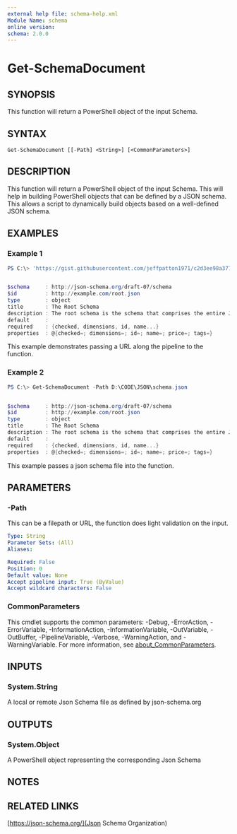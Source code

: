 ```yaml
---
external help file: schema-help.xml
Module Name: schema
online version:
schema: 2.0.0
---
```


# Get-SchemaDocument

## SYNOPSIS
This function will return a PowerShell object of the input Schema.

## SYNTAX

```
Get-SchemaDocument [[-Path] <String>] [<CommonParameters>]
```

## DESCRIPTION
This function will return a PowerShell object of the input Schema. This will help in building PowerShell objects
that can be defined by a JSON schema. This allows a script to dynamically build objects based on a well-defined
JSON schema.

## EXAMPLES

### Example 1
```powershell
PS C:\> 'https://gist.githubusercontent.com/jeffpatton1971/c2d3ee98a37766a2784ccd626b9b8ca2/raw/a112c9119cce507c2b4e115c35afc6c26f63ffc7/schema.json' |Get-SchemaDocument


$schema     : http://json-schema.org/draft-07/schema
$id         : http://example.com/root.json
type        : object
title       : The Root Schema
description : The root schema is the schema that comprises the entire JSON document.
default     :
required    : {checked, dimensions, id, name...}
properties  : @{checked=; dimensions=; id=; name=; price=; tags=}
```

This example demonstrates passing a URL along the pipeline to the function.

### Example 2
```powershell
PS C:\> Get-SchemaDocument -Path D:\CODE\JSON\schema.json


$schema     : http://json-schema.org/draft-07/schema
$id         : http://example.com/root.json
type        : object
title       : The Root Schema
description : The root schema is the schema that comprises the entire JSON document.
default     :
required    : {checked, dimensions, id, name...}
properties  : @{checked=; dimensions=; id=; name=; price=; tags=}
```

This example passes a json schema file into the function.

## PARAMETERS

### -Path
This can be a filepath or URL, the function does light validation on the input.

```yaml
Type: String
Parameter Sets: (All)
Aliases:

Required: False
Position: 0
Default value: None
Accept pipeline input: True (ByValue)
Accept wildcard characters: False
```

### CommonParameters
This cmdlet supports the common parameters: -Debug, -ErrorAction, -ErrorVariable, -InformationAction, -InformationVariable, -OutVariable, -OutBuffer, -PipelineVariable, -Verbose, -WarningAction, and -WarningVariable. For more information, see [about_CommonParameters](http://go.microsoft.com/fwlink/?LinkID=113216).

## INPUTS

### System.String
A local or remote Json Schema file as defined by json-schema.org

## OUTPUTS

### System.Object
A PowerShell object representing the corresponding Json Schema

## NOTES

## RELATED LINKS

[https://json-schema.org/](Json Schema Organization)